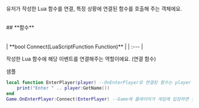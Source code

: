 
유저가 작성한 Lua 함수를 연결, 특정 상황에 연결된 함수를 호출해 주는 객체에요. 
<br>
## **함수**

<br>
<br>
<br>
| **bool Connect(LuaScriptFunction Function)** |
| :--- |

작성한 Lua 함수에 해당 이벤트를 연결해주는 역할이에요. (연결 함수) 

샘플 

```lua
local function EnterPlayer(player) --OnEnterPlayer로 연결된 함수는 player 인자가 고정적으로 들어가요.
	print("Enter " .. player:GetName()) 
end
Game.OnEnterPlayer:Connect(EnterPlayer) --Game에 플레이어가 게임에 입장하면 호출되는 함수를 연결해요.
```

